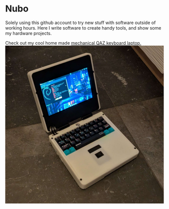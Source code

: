 # Nubo

Solely using this github account to try new stuff with software outside of working hours.
Here I write software to create handy tools, and show some my hardware projects.

Check out my cool home made [mechanical QAZ keyboard laptop. ![opened_view](https://github.com/Nuboctane/qazTop/blob/main/images/opened_view.png "Opened view")](https://github.com/n-ubo/qazTop)
